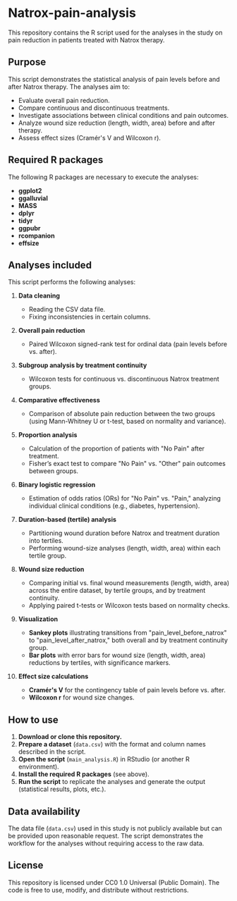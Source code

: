 # Natrox-pain-analysis

This repository contains the R script used for the analyses in the study on pain reduction in patients treated with Natrox therapy.

## Purpose
This script demonstrates the statistical analysis of pain levels before and after Natrox therapy. The analyses aim to:
- Evaluate overall pain reduction.
- Compare continuous and discontinuous treatments.
- Investigate associations between clinical conditions and pain outcomes.
- Analyze wound size reduction (length, width, area) before and after therapy.
- Assess effect sizes (Cramér's V and Wilcoxon r).

## Required R packages
The following R packages are necessary to execute the analyses:
- **ggplot2**
- **ggalluvial**
- **MASS**
- **dplyr**
- **tidyr**
- **ggpubr**
- **rcompanion**
- **effsize**

## Analyses included
This script performs the following analyses:

1. **Data cleaning**  
   - Reading the CSV data file.  
   - Fixing inconsistencies in certain columns.

2. **Overall pain reduction**  
   - Paired Wilcoxon signed-rank test for ordinal data (pain levels before vs. after).

3. **Subgroup analysis by treatment continuity**  
   - Wilcoxon tests for continuous vs. discontinuous Natrox treatment groups.

4. **Comparative effectiveness**  
   - Comparison of absolute pain reduction between the two groups (using Mann-Whitney U or t-test, based on normality and variance).

5. **Proportion analysis**  
   - Calculation of the proportion of patients with "No Pain" after treatment.  
   - Fisher’s exact test to compare "No Pain" vs. "Other" pain outcomes between groups.

6. **Binary logistic regression**  
   - Estimation of odds ratios (ORs) for "No Pain" vs. "Pain," analyzing individual clinical conditions (e.g., diabetes, hypertension).

7. **Duration-based (tertile) analysis**  
   - Partitioning wound duration before Natrox and treatment duration into tertiles.  
   - Performing wound-size analyses (length, width, area) within each tertile group.

8. **Wound size reduction**  
   - Comparing initial vs. final wound measurements (length, width, area) across the entire dataset, by tertile groups, and by treatment continuity.  
   - Applying paired t-tests or Wilcoxon tests based on normality checks.

9. **Visualization**  
   - **Sankey plots** illustrating transitions from "pain_level_before_natrox" to "pain_level_after_natrox," both overall and by treatment continuity group.  
   - **Bar plots** with error bars for wound size (length, width, area) reductions by tertiles, with significance markers.

10. **Effect size calculations**  
    - **Cramér's V** for the contingency table of pain levels before vs. after.  
    - **Wilcoxon r** for wound size changes.

## How to use
1. **Download or clone this repository.**  
2. **Prepare a dataset** (`data.csv`) with the format and column names described in the script.  
3. **Open the script** (`main_analysis.R`) in RStudio (or another R environment).  
4. **Install the required R packages** (see above).  
5. **Run the script** to replicate the analyses and generate the output (statistical results, plots, etc.).

## Data availability
The data file (`data.csv`) used in this study is not publicly available but can be provided upon reasonable request. The script demonstrates the workflow for the analyses without requiring access to the raw data.

## License
This repository is licensed under CC0 1.0 Universal (Public Domain). The code is free to use, modify, and distribute without restrictions.
